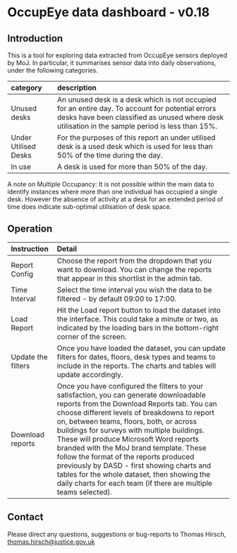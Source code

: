 
# OccupEye data dashboard - v0.18


## Introduction

This is a tool for exploring data extracted from OccupEye sensors deployed by MoJ. In particular, it summarises sensor data into daily observations, under the following categories.

<table class="table" style="width: auto !important; margin-left: auto; margin-right: auto;">
 <thead>
  <tr>
   <th style="text-align:left;"> category </th>
   <th style="text-align:left;"> description </th>
  </tr>
 </thead>
<tbody>
  <tr>
   <td style="text-align:left;"> Unused desks </td>
   <td style="text-align:left;"> An unused desk is a desk which is not occupied for an entire day. To account for potential errors desks have been classified as unused where desk utilisation in the sample period is less than 15%. </td>
  </tr>
  <tr>
   <td style="text-align:left;"> Under Utilised Desks </td>
   <td style="text-align:left;"> For the purposes of this report an under utilised desk is a used desk which is used for less than 50% of the time during the day. </td>
  </tr>
  <tr>
   <td style="text-align:left;"> In use </td>
   <td style="text-align:left;"> A desk is used for more than 50% of the day. </td>
  </tr>
</tbody>
</table>

A note on Multiple Occupancy: It is not possible within the main data to identify instances where more than one individual has occupied a single desk. However the absence of activity at a desk for an extended period of time does indicate sub-optimal utilisation of desk space.


## Operation

<table class="table" style="width: auto !important; margin-left: auto; margin-right: auto;">
 <thead>
  <tr>
   <th style="text-align:left;"> Instruction </th>
   <th style="text-align:left;"> Detail </th>
  </tr>
 </thead>
<tbody>
  <tr>
   <td style="text-align:left;"> Report Config </td>
   <td style="text-align:left;"> Choose the report from the dropdown that you want to download. You can change the reports that appear in this shortlist in the admin tab. </td>
  </tr>
  <tr>
   <td style="text-align:left;"> Time Interval </td>
   <td style="text-align:left;"> Select the time interval you wish the data to be filtered - by default 09:00 to 17:00. </td>
  </tr>
  <tr>
   <td style="text-align:left;"> Load Report </td>
   <td style="text-align:left;"> Hit the Load report button to load the dataset into the interface. This could take a minute or two, as indicated by the loading bars in the bottom-right corner of the screen. </td>
  </tr>
  <tr>
   <td style="text-align:left;"> Update the filters </td>
   <td style="text-align:left;"> Once you have loaded the dataset, you can update filters for dates, floors, desk types and teams to include in the reports. The charts and tables will update accordingly. </td>
  </tr>
  <tr>
   <td style="text-align:left;"> Download reports </td>
   <td style="text-align:left;"> Once you have configured the filters to your satisfaction, you can generate downloadable reports from the Download Reports tab. You can choose different levels of breakdowns to report on, between teams, floors, both, or across buildings for surveys with multiple buildings. These will produce Microsoft Word reports branded with the MoJ brand template. These follow the format of the reports produced previously by DASD - first showing charts and tables for the whole dataset, then showing the daily charts for each team (if there are multiple teams selected). </td>
  </tr>
</tbody>
</table>


## Contact

Please direct any questions, suggestions or bug-reports to Thomas Hirsch, thomas.hirsch@justice.gov.uk

